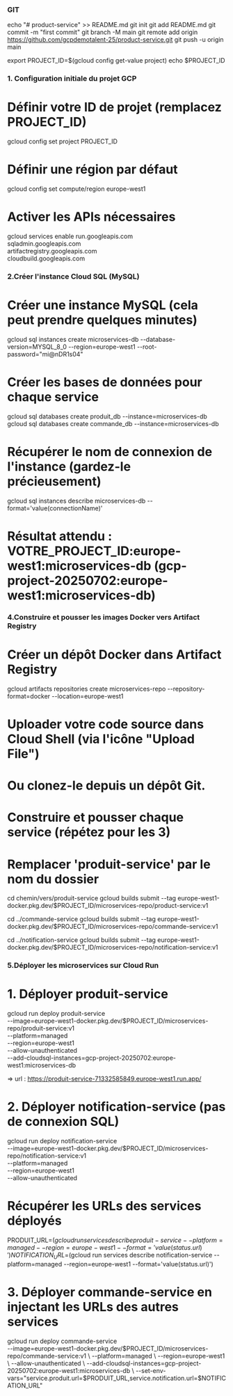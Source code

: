 ### GIT
echo "# product-service" >> README.md
git init
git add README.md
git commit -m "first commit"
git branch -M main
git remote add origin https://github.com/gcpdemotalent-25/product-service.git
git push -u origin main

export PROJECT_ID=$(gcloud config get-value project)
echo $PROJECT_ID

### 1. Configuration initiale du projet GCP

# Définir votre ID de projet (remplacez PROJECT_ID)
gcloud config set project PROJECT_ID

# Définir une région par défaut
gcloud config set compute/region europe-west1

# Activer les APIs nécessaires
gcloud services enable run.googleapis.com \
sqladmin.googleapis.com \
artifactregistry.googleapis.com \
cloudbuild.googleapis.com

### 2.Créer l'instance Cloud SQL (MySQL)
# Créer une instance MySQL (cela peut prendre quelques minutes)
gcloud sql instances create microservices-db --database-version=MYSQL_8_0 --region=europe-west1 --root-password="mi@nDR1s04"

# Créer les bases de données pour chaque service
gcloud sql databases create produit_db --instance=microservices-db
gcloud sql databases create commande_db --instance=microservices-db

# Récupérer le nom de connexion de l'instance (gardez-le précieusement)
gcloud sql instances describe microservices-db --format='value(connectionName)'
# Résultat attendu : VOTRE_PROJECT_ID:europe-west1:microservices-db (gcp-project-20250702:europe-west1:microservices-db)

### 4.Construire et pousser les images Docker vers Artifact Registry
# Créer un dépôt Docker dans Artifact Registry
gcloud artifacts repositories create microservices-repo --repository-format=docker --location=europe-west1

# Uploader votre code source dans Cloud Shell (via l'icône "Upload File")
# Ou clonez-le depuis un dépôt Git.

# Construire et pousser chaque service (répétez pour les 3)
# Remplacer 'produit-service' par le nom du dossier
cd chemin/vers/produit-service
gcloud builds submit --tag europe-west1-docker.pkg.dev/$PROJECT_ID/microservices-repo/product-service:v1

cd ../commande-service
gcloud builds submit --tag europe-west1-docker.pkg.dev/$PROJECT_ID/microservices-repo/commande-service:v1

cd ../notification-service
gcloud builds submit --tag europe-west1-docker.pkg.dev/$PROJECT_ID/microservices-repo/notification-service:v1

### 5.Déployer les microservices sur Cloud Run
# 1. Déployer produit-service
gcloud run deploy produit-service \
--image=europe-west1-docker.pkg.dev/$PROJECT_ID/microservices-repo/produit-service:v1 \
--platform=managed \
--region=europe-west1 \
--allow-unauthenticated \
--add-cloudsql-instances=gcp-project-20250702:europe-west1:microservices-db

=> url : https://produit-service-71332585849.europe-west1.run.app/

# 2. Déployer notification-service (pas de connexion SQL)
gcloud run deploy notification-service \
--image=europe-west1-docker.pkg.dev/$PROJECT_ID/microservices-repo/notification-service:v1 \
--platform=managed \
--region=europe-west1 \
--allow-unauthenticated

# Récupérer les URLs des services déployés
PRODUIT_URL=$(gcloud run services describe produit-service --platform=managed --region=europe-west1 --format='value(status.url)')
NOTIFICATION_URL=$(gcloud run services describe notification-service --platform=managed --region=europe-west1 --format='value(status.url)')

# 3. Déployer commande-service en injectant les URLs des autres services
gcloud run deploy commande-service \
--image=europe-west1-docker.pkg.dev/$PROJECT_ID/microservices-repo/commande-service:v1 \
--platform=managed \
--region=europe-west1 \
--allow-unauthenticated \
--add-cloudsql-instances=gcp-project-20250702:europe-west1:microservices-db \
--set-env-vars="service.produit.url=$PRODUIT_URL,service.notification.url=$NOTIFICATION_URL"